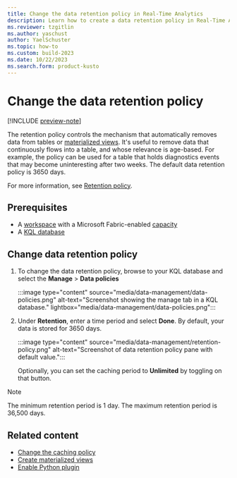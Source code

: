 ```yaml
---
title: Change the data retention policy in Real-Time Analytics
description: Learn how to create a data retention policy in Real-Time Analytics.
ms.reviewer: tzgitlin
ms.author: yaschust
author: YaelSchuster
ms.topic: how-to
ms.custom: build-2023
ms.date: 10/22/2023
ms.search.form: product-kusto
---
```

# Change the data retention policy

[!INCLUDE [preview-note](../includes/preview-note.md)]

The retention policy controls the mechanism that automatically removes data from tables or [materialized views](/azure/data-explorer/kusto/management/materialized-views/materialized-view-overview?context=/fabric/context/context&pivots=fabric). It's useful to remove data that continuously flows into a table, and whose relevance is age-based. For example, the policy can be used for a table that holds diagnostics events that may become uninteresting after two weeks. The default data retention policy is 3650 days.

For more information, see [Retention policy](/azure/data-explorer/kusto/management/retentionpolicy?context=/fabric/context/context).  

## Prerequisites

* A [workspace](../get-started/create-workspaces.md) with a Microsoft Fabric-enabled [capacity](../enterprise/licenses.md#capacity)
* A [KQL database](create-database.md)

## Change data retention policy

1. To change the data retention policy, browse to your KQL database and select the **Manage** > **Data policies**

    :::image type="content" source="media/data-management/data-policies.png" alt-text="Screenshot showing the manage tab in a KQL database."  lightbox="media/data-management/data-policies.png":::

1. Under **Retention**, enter a time period and select **Done**. By default, your data is stored for 3650 days.

    :::image type="content" source="media/data-management/retention-policy.png" alt-text="Screenshot of data retention policy pane with default value.":::

    Optionally, you can set the caching period to **Unlimited** by toggling on that button.

> [!NOTE]
> The minimum retention period is 1 day. The maximum retention period is 36,500 days.

## Related content

* [Change the caching policy](cache-policy.md)
* [Create materialized views](materialized-view.md)
* [Enable Python plugin](python-plugin.md)

